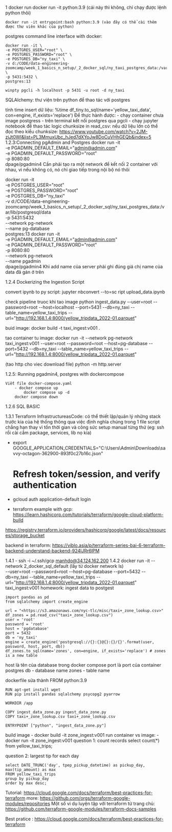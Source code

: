 1 docker run
docker run -it python:3.9 (cái này thì không, chỉ chạy được lệnh python thôi)

    docker run -it entrypoint:bash python:3.9 (vào đây có thể cài thêm được thư viên khác của python)

postgres command line interface with docker:

    docker run -it \
    -e POSTGRES_USER="root" \
    -e POSTGRES_PASSWORD="root" \
    -e POSTGRES_DB="ny_taxi" \
    -v d:/CODE/data-engineering-zoomcamp/week_1_basics_n_setup/_2_docker_sql/ny_taxi_postgres_data:/var/lib/postgresql/data \
    -p 5431:5432 \
    postgres:13

    winpty pgcli -h localhost -p 5431 -u root -d ny_taxi

SQLAlchemy: thư viện trên python để thao tác với postgres

tính time insert dữ liệu:
%time df_tiny.to_sql(name='yellow_taxi_data', con=engine, if_exists='replace')
Để thực hành được: - chạy container chưa image postgress - trên terminal kết nối postgres qua pgcli - chạy jupyter notebook để thao tác logic
chunksize in read_csv:
nếu dữ liệu lớn có thể đọc theo kiểu chunksize: https://www.youtube.com/watch?v=2JM-ziJt0WI&list=PL3MmuxUbc_hJed7dXYoJw8DoCuVHhGEQb&index=5
1.2.3:Connecting pgAdmin and Postgres
docker run -it \
 -e PGADMIN_DEFAULT_EMAIL="admin@admin.com" \
 -e PGADMIN_DEFAULT_PASSWORD="root" \
 -p 8080:80 \
 dpage/pgadmin4
Cần phải tạo ra một network để kết nối 2 container với nhau, vì nếu không có, nó chỉ giao tiếp trong nội bộ nó thôi

docker run -it \
-e POSTGRES_USER="root" \
-e POSTGRES_PASSWORD="root" \
-e POSTGRES_DB="ny_taxi" \
-v d:/CODE/data-engineering-zoomcamp/week_1_basics_n_setup/\_2_docker_sql/ny_taxi_postgres_data:/var/lib/postgresql/data \
-p 5431:5432 \
--network pg-network \
--name pg-database \
postgres:13
docker run -it \
 -e PGADMIN_DEFAULT_EMAIL="admin@admin.com" \
 -e PGADMIN_DEFAULT_PASSWORD="root" \
 -p 8080:80 \
 --network pg-network \
 --name pgadmin \
dpage/pgadmin4
Khi add name của server phải ghi đúng giá chị name của data đã gán ở trên

1.2.4 Dockerizing the Ingestion Script

convert ipynb to py script: jupyter nbconvert --to=sc
ript upload_data.ipynb

check pipeline truoc khi tao image
python ingest_data.py --user=root --password=root --host=localhost --port=5431 --db=ny_taxi --table_name=yellow_taxi_trips --url="http://192.168.1.4:8000/yellow_tripdata_2022-01.parquet"

buid image:
docker build -t taxi_ingest:v001 .

tao container tu image:
docker run -it --network pg-network taxi_ingest:v001 --user=root --password=root --host=pg-database --port=5432 --db=ny_taxi --table_name=yellow_taxi_trips --url="http://192.168.1.4:8000/yellow_tripdata_2022-01.parquet"

(tao http cho viec download file)
python -m http.server

1.2.5: Running pgadmin4, postgres with dockercompose

    Viết file docker-compose.yaml
    	- docker compose up
    		docker compose up -d
    	docker compose down

1.2.6 SQL BASIC

1.3.1 Terraform
InfrastructureasCode: có thể thiết lập/quản lý những stack trước kia của hệ thống thông qua việc định nghĩa chúng trong 1 file script chẳng hạn thay vì tốn thời gian và công sức setup manual từng thứ (eg: ssh rồi cài cắm package, services, lib nọ kia)

- export GOOGLE_APPLICATION_CREDENTIALS="C:\Users\Admin\Downloads\savvy-octagon-362900-893f0c27b16c.json"

  # Refresh token/session, and verify authentication

- gcloud auth application-default login

- terraform example with gcp: https://learn.hashicorp.com/tutorials/terraform/google-cloud-platform-build

https://registry.terraform.io/providers/hashicorp/google/latest/docs/resources/storage_bucket

backend in terraform: https://viblo.asia/p/terraform-series-bai-6-terraform-backend-understand-backend-924lJRr6lPM

1.4.1 - ssh -i ~/.ssh/gcp manhdo@34.124.162.200
1.4.2
docker run -it
--network 2_docker_sql_default (lầy từ docker network ls)  
 --user=root
--password=root
--host=pg-database
--port=5432
--db=ny_taxi
--table_name=yellow_taxi_trips
--url="http://192.168.1.4:8000/yellow_tripdata_2022-01.parquet"
taxi_ingest:v001
homework:
ingest data to postgest

    import pandas as pd
    from sqlalchemy import create_engine

    url = "<https://s3.amazonaws.com/nyc-tlc/misc/taxi+_zone_lookup.csv>"
    df_zones = pd.read_csv("taxi+_zone_lookup.csv")
    user = 'root'
    password = 'root'
    host = 'pgdatabase'
    port = 5432
    db = 'ny_taxi'
    engine = create_engine('postgresql://{}:{}@{}:{}/{}'.format(user, password, host, port, db))
    df_zones.to_sql(name='zones', con=engine, if_exists='replace') # zones is a new table

host là tên của database trong docker compose
port là port của container postgres
db - database name
zones - table name

dockerfile sửa thành
FROM python:3.9

    RUN apt-get install wget
    RUN pip install pandas sqlalchemy psycopg2 pyarrow

    WORKDIR /app

    COPY ingest_data_zone.py ingest_data_zone.py
    COPY taxi+_zone_lookup.csv taxi+_zone_lookup.csv

    ENTRYPOINT ["python", "ingest_data_zone.py"]

build image - docker build -it zone_ingest:v001
run container vs image: - docker run -it zone_ingest:v001
question 1: count records
select count(\*) from yellow_taxi_trips;

question 2: largest tip for each day

    select DATE_TRUNC('day', tpep_pickup_datetime) as pickup_day, max(tip_amount) as max
    FROM yellow_taxi_trips
    group by pickup_day
    order by max desc;

Tutorial: https://cloud.google.com/docs/terraform/best-practices-for-terraform
more: https://github.com/orgs/terraform-google-modules/repositories
Một số vi dụ luyện tập với terraform từ trang chủ: https://github.com/terraform-google-modules/terraform-docs-samples

Best pratice : https://cloud.google.com/docs/terraform/best-practices-for-terraform
